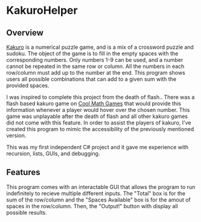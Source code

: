 # KakuroHelper

## Overview

[Kakuro](https://www.kakuros.com/) is a numerical puzzle game, and is a mix of a crossword puzzle and sudoku. The object of the game is to fill in the empty spaces with the corresponding numbers. Only numbers 1-9 can be used, and a number cannot be repeated in the same row or column. All the numbers in each row/column must add up to the number at the end. This program shows users all possible combinations that can add to a given sum with the provided spaces.

I was inspired to complete this project from the death of flash.. There was a flash based kakuro game on [Cool Math Games](https://www.coolmathgames.com/) that would provide this information whenever a player would hover over the chosen number. This game was unplayable after the death of flash and all other kakuro games did not come with this feature. In order to assist the players of kakuro, I've created this program to mimic the accessibility of the previously mentioned version.

This was my first independent C# project and it gave me experience with recursion, lists, GUIs, and debugging.

## Features

This program comes with an interactable GUI that allows the program to run indefinitely to recieve multiple different inputs. The "Total" box is for the sum of the row/column and the "Spaces Available" box is for the amout of spaces in the row/column. Then, the "Output!" button with display all possible results.
